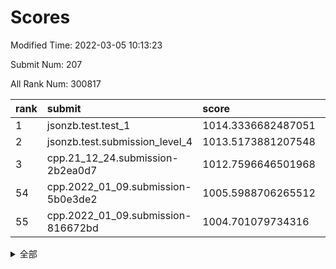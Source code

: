 # Scores

Modified Time: 2022-03-05 10:13:23

Submit Num: 207

All Rank Num: 300817

| rank |               submit               |       score        |       sigma        | pk_num |
| :--- | :--------------------------------- | :----------------- | :----------------- | :----- |
| 1    | jsonzb.test.test_1                 | 1014.3336682487051 | 0.8395299177501983 | 5813   |
| 2    | jsonzb.test.submission_level_4     | 1013.5173881207548 | 0.8113898926017705 | 5813   |
| 3    | cpp.21_12_24.submission-2b2ea0d7   | 1012.7596646501968 | 0.8090989459816667 | 5811   |
| 54   | cpp.2022_01_09.submission-5b0e3de2 | 1005.5988706265512 | 0.7302658977236485 | 5819   |
| 55   | cpp.2022_01_09.submission-816672bd | 1004.701079734316  | 0.7231884011342353 | 5816   |


<details>
<summary>全部</summary>

| rank |                 submit                 |       score        |       sigma        | pk_num |
| :--- | :------------------------------------- | :----------------- | :----------------- | :----- |
| 1    | jsonzb.test.test_1                     | 1014.3336682487051 | 0.8395299177501983 | 5813   |
| 2    | jsonzb.test.submission_level_4         | 1013.5173881207548 | 0.8113898926017705 | 5813   |
| 3    | cpp.21_12_24.submission-2b2ea0d7       | 1012.7596646501968 | 0.8090989459816667 | 5811   |
| 4    | gobigger.level_3.submission_level_3_0  | 1011.277691428454  | 0.7794506669389831 | 5815   |
| 5    | gobigger.level_3.submission_level_3_9  | 1011.0867783571545 | 0.7578246430753224 | 5807   |
| 6    | gobigger.level_3.submission_level_3_26 | 1011.0819879305541 | 0.7589224431944214 | 5812   |
| 7    | gobigger.level_3.submission_level_3_28 | 1010.9408132681205 | 0.7913455428100946 | 5811   |
| 8    | gobigger.level_3.submission_level_3_49 | 1010.8611385527079 | 0.7602021670501243 | 5811   |
| 9    | gobigger.level_3.submission_level_3_34 | 1010.8148334197817 | 0.7605374944235294 | 5811   |
| 10   | gobigger.level_3.submission_level_3_14 | 1010.7523996407976 | 0.7651588051043993 | 5812   |
| 11   | gobigger.level_3.submission_level_3_43 | 1010.5988304637538 | 0.7661432943452415 | 5815   |
| 12   | gobigger.level_3.submission_level_3_6  | 1010.5966173963805 | 0.744133205591126  | 5815   |
| 13   | gobigger.level_3.submission_level_3_10 | 1010.5959844766705 | 0.7739927105599469 | 5810   |
| 14   | gobigger.level_3.submission_level_3_23 | 1010.5945733453076 | 0.7725572624763448 | 5816   |
| 15   | gobigger.level_3.submission_level_3_42 | 1010.5675137589918 | 0.7810372379979572 | 5811   |
| 16   | gobigger.level_3.submission_level_3_35 | 1010.414792880498  | 0.7550788014200123 | 5813   |
| 17   | gobigger.level_3.submission_level_3_2  | 1010.3745726849124 | 0.776198438608621  | 5808   |
| 18   | gobigger.level_3.submission_level_3_1  | 1010.3140986500872 | 0.7589192863161509 | 5816   |
| 19   | gobigger.level_3.submission_level_3_45 | 1010.2674211841368 | 0.7452813576298056 | 5810   |
| 20   | gobigger.level_3.submission_level_3_24 | 1010.2669741247377 | 0.7617562143482127 | 5815   |
| 21   | gobigger.level_3.submission_level_3_44 | 1010.2645275656857 | 0.785752647170105  | 5814   |
| 22   | gobigger.level_3.submission_level_3_46 | 1010.2524260884984 | 0.7776238180150598 | 5809   |
| 23   | gobigger.level_3.submission_level_3_37 | 1010.2517141529727 | 0.7616971047224502 | 5809   |
| 24   | gobigger.level_3.submission_level_3_18 | 1010.1335278195679 | 0.7682022070696736 | 5811   |
| 25   | gobigger.level_3.submission_level_3_5  | 1010.0947771677679 | 0.753706697661018  | 5814   |
| 26   | gobigger.level_3.submission_level_3_39 | 1009.9463788785619 | 0.7455936204309281 | 5815   |
| 27   | gobigger.level_3.submission_level_3_16 | 1009.7767764714829 | 0.7435433388730244 | 5815   |
| 28   | gobigger.level_3.submission_level_3_19 | 1009.6680230004948 | 0.7515525583119601 | 5811   |
| 29   | gobigger.level_3.submission_level_3_30 | 1009.6432969409244 | 0.7525217852151741 | 5814   |
| 30   | gobigger.level_3.submission_level_3_8  | 1009.6406116069543 | 0.739730742593782  | 5815   |
| 31   | gobigger.level_3.submission_level_3_4  | 1009.6097626386232 | 0.7595740174259229 | 5816   |
| 32   | gobigger.level_3.submission_level_3_7  | 1009.5470315405845 | 0.7519793116417889 | 5807   |
| 33   | gobigger.level_3.submission_level_3_40 | 1009.5316408449199 | 0.7493206295629578 | 5812   |
| 34   | gobigger.level_3.submission_level_3_33 | 1009.5110502625398 | 0.7552019651038735 | 5807   |
| 35   | gobigger.level_3.submission_level_3_29 | 1009.5016061326202 | 0.737856393970834  | 5810   |
| 36   | gobigger.level_3.submission_level_3_20 | 1009.4637751419039 | 0.7502291255015442 | 5812   |
| 37   | gobigger.level_3.submission_level_3_27 | 1009.4562804840874 | 0.7572690131341931 | 5812   |
| 38   | gobigger.level_3.submission_level_3_22 | 1009.3628184965505 | 0.7510221548068443 | 5815   |
| 39   | gobigger.level_3.submission_level_3_15 | 1009.3563024176681 | 0.7558138594144066 | 5814   |
| 40   | gobigger.level_3.submission_level_3_31 | 1009.3307724439826 | 0.7614851740166363 | 5807   |
| 41   | gobigger.level_3.submission_level_3_38 | 1009.2930044948847 | 0.7826714610260307 | 5808   |
| 42   | gobigger.level_3.submission_level_3_21 | 1009.2634259793462 | 0.7679982332732074 | 5813   |
| 43   | gobigger.level_3.submission_level_3_32 | 1009.2217683872134 | 0.7677728922645858 | 5811   |
| 44   | gobigger.level_3.submission_level_3_36 | 1009.2102354372464 | 0.7447818638987841 | 5818   |
| 45   | gobigger.level_3.submission_level_3_25 | 1009.182367355452  | 0.7846463365519246 | 5813   |
| 46   | gobigger.level_3.submission_level_3_47 | 1009.1416672394291 | 0.7487312176426358 | 5814   |
| 47   | gobigger.level_3.submission_level_3_13 | 1009.1338419850816 | 0.7526979131892793 | 5817   |
| 48   | gobigger.level_3.submission_level_3_11 | 1009.1326153467184 | 0.7601533274903958 | 5808   |
| 49   | gobigger.level_3.submission_level_3_3  | 1009.0446119872367 | 0.7598120043345608 | 5811   |
| 50   | gobigger.level_3.submission_level_3_17 | 1009.0402205805977 | 0.7390080520024961 | 5813   |
| 51   | gobigger.level_3.submission_level_3_48 | 1008.8759507975294 | 0.7486386435607528 | 5815   |
| 52   | gobigger.level_3.submission_level_3_41 | 1008.7138873524073 | 0.7491795216643534 | 5816   |
| 53   | gobigger.level_3.submission_level_3_12 | 1008.3388125258547 | 0.7411409353212814 | 5810   |
| 54   | cpp.2022_01_09.submission-5b0e3de2     | 1005.5988706265512 | 0.7302658977236485 | 5819   |
| 55   | cpp.2022_01_09.submission-816672bd     | 1004.701079734316  | 0.7231884011342353 | 5816   |
| 56   | gobigger.level_1.submission_level_1_28 | 1004.6193750081572 | 0.729211612819238  | 5808   |
| 57   | gobigger.level_1.submission_level_1_1  | 1004.5908817584772 | 0.7316387887115515 | 5815   |
| 58   | gobigger.level_1.submission_level_1_16 | 1004.5270098312798 | 0.7230117681150864 | 5817   |
| 59   | gobigger.level_1.submission_level_1_5  | 1004.4890558685911 | 0.7158654604963193 | 5809   |
| 60   | gobigger.level_1.submission_level_1_36 | 1004.2573243982852 | 0.7197776037212138 | 5814   |
| 61   | gobigger.level_1.submission_level_1_35 | 1004.2543714890746 | 0.7172689295455795 | 5815   |
| 62   | gobigger.level_1.submission_level_1_10 | 1003.9024542608165 | 0.7090582469714163 | 5816   |
| 63   | gobigger.level_1.submission_level_1_46 | 1003.815918578264  | 0.7137946611859162 | 5811   |
| 64   | gobigger.level_1.submission_level_1_14 | 1003.8138119275204 | 0.7111077469873773 | 5810   |
| 65   | gobigger.level_1.submission_level_1_31 | 1003.6529348541636 | 0.7058477088654866 | 5812   |
| 66   | gobigger.level_1.submission_level_1_4  | 1003.6383823991276 | 0.7113476368915561 | 5812   |
| 67   | gobigger.level_1.submission_level_1_47 | 1003.6158137946214 | 0.7126812482121345 | 5812   |
| 68   | gobigger.level_1.submission_level_1_23 | 1003.5635715809397 | 0.7225306344398048 | 5812   |
| 69   | gobigger.level_1.submission_level_1_49 | 1003.5308470801011 | 0.7206556369666164 | 5811   |
| 70   | gobigger.level_1.submission_level_1_8  | 1003.499614489949  | 0.7211366378623327 | 5814   |
| 71   | gobigger.level_1.submission_level_1_39 | 1003.4730693109374 | 0.7190853450774146 | 5815   |
| 72   | gobigger.level_1.submission_level_1_32 | 1003.3773822251528 | 0.7221258550660523 | 5817   |
| 73   | gobigger.level_1.submission_level_1_24 | 1003.3416839270126 | 0.7098181989557711 | 5814   |
| 74   | gobigger.level_1.submission_level_1_29 | 1003.3271412706578 | 0.7255926696589164 | 5813   |
| 75   | gobigger.level_1.submission_level_1_38 | 1003.2940332385705 | 0.7108407700905838 | 5809   |
| 76   | gobigger.level_1.submission_level_1_41 | 1003.2626288151592 | 0.7173414277373873 | 5812   |
| 77   | gobigger.level_1.submission_level_1_34 | 1003.2579791966416 | 0.7146305932256855 | 5813   |
| 78   | gobigger.level_1.submission_level_1_43 | 1003.2494033837612 | 0.7123497793091755 | 5816   |
| 79   | gobigger.level_1.submission_level_1_6  | 1003.2468837081972 | 0.7127505540112548 | 5811   |
| 80   | gobigger.level_1.submission_level_1_0  | 1003.2367723350335 | 0.7195013892606842 | 5812   |
| 81   | gobigger.level_1.submission_level_1_25 | 1003.2309236414457 | 0.7125218934725873 | 5814   |
| 82   | gobigger.level_1.submission_level_1_19 | 1003.2180510330501 | 0.7176291526324712 | 5814   |
| 83   | gobigger.level_1.submission_level_1_21 | 1003.1526095840701 | 0.7166000126862047 | 5811   |
| 84   | gobigger.level_1.submission_level_1_20 | 1003.128225924367  | 0.7055382742319896 | 5816   |
| 85   | gobigger.level_1.submission_level_1_42 | 1003.0910541348724 | 0.7214831693982058 | 5815   |
| 86   | gobigger.level_1.submission_level_1_3  | 1003.0735688382908 | 0.7266957321977043 | 5808   |
| 87   | gobigger.level_1.submission_level_1_33 | 1003.0547880618701 | 0.7043686839506762 | 5813   |
| 88   | gobigger.level_1.submission_level_1_48 | 1003.0527561234205 | 0.70513905720614   | 5820   |
| 89   | gobigger.level_1.submission_level_1_45 | 1003.0414961668935 | 0.7195263134281262 | 5815   |
| 90   | gobigger.level_1.submission_level_1_22 | 1003.0412335180248 | 0.7141869727566675 | 5806   |
| 91   | gobigger.level_1.submission_level_1_37 | 1003.0277750689697 | 0.7236809658511681 | 5813   |
| 92   | gobigger.level_1.submission_level_1_40 | 1002.9991792312496 | 0.7159680998656915 | 5812   |
| 93   | gobigger.level_1.submission_level_1_12 | 1002.9458204606702 | 0.7177428767875134 | 5811   |
| 94   | gobigger.level_1.submission_level_1_2  | 1002.8692152356549 | 0.719582052644455  | 5816   |
| 95   | gobigger.level_1.submission_level_1_11 | 1002.8351999805761 | 0.7181006599287828 | 5813   |
| 96   | gobigger.level_1.submission_level_1_30 | 1002.6169207796295 | 0.7139025374092756 | 5808   |
| 97   | gobigger.level_1.submission_level_1_44 | 1002.5643596542685 | 0.7142498565979499 | 5814   |
| 98   | gobigger.level_1.submission_level_1_26 | 1002.408280262037  | 0.713596664316866  | 5813   |
| 99   | gobigger.level_1.submission_level_1_18 | 1002.3615797574198 | 0.7101031135109444 | 5816   |
| 100  | gobigger.level_1.submission_level_1_15 | 1002.3162229484283 | 0.7093625711728277 | 5816   |
| 101  | gobigger.level_1.submission_level_1_27 | 1002.2606851456025 | 0.7108959398095321 | 5813   |
| 102  | gobigger.level_1.submission_level_1_17 | 1002.2363834540846 | 0.7146479667893739 | 5815   |
| 103  | gobigger.level_1.submission_level_1_9  | 1002.1077433417638 | 0.7169490597827877 | 5813   |
| 104  | gobigger.level_1.submission_level_1_7  | 1002.0337006197731 | 0.7206395429330902 | 5815   |
| 105  | gobigger.level_1.submission_level_1_13 | 1001.8045921414441 | 0.7152884472211684 | 5814   |
| 106  | gobigger.random.submission_random_42   | 997.9886607076492  | 0.7129647952306764 | 5812   |
| 107  | gobigger.random.submission_random_29   | 997.1322764304854  | 0.7152851333588742 | 5814   |
| 108  | gobigger.random.submission_random_15   | 997.0248477487622  | 0.6997852230849915 | 5814   |
| 109  | gobigger.random.submission_random_6    | 996.836005929173   | 0.7161048501961671 | 5813   |
| 110  | gobigger.random.submission_random_35   | 996.7955768806893  | 0.7164811967007062 | 5811   |
| 111  | gobigger.random.submission_random_37   | 996.6343198642667  | 0.7037515197363635 | 5815   |
| 112  | gobigger.random.submission_random_31   | 996.4472433211836  | 0.6888324353484889 | 5818   |
| 113  | gobigger.random.submission_random_32   | 996.4260437796372  | 0.7105365041787334 | 5809   |
| 114  | gobigger.random.submission_random_38   | 996.3321467340375  | 0.7054972943887526 | 5813   |
| 115  | gobigger.random.submission_random_5    | 996.3308375951285  | 0.7068449489113009 | 5812   |
| 116  | gobigger.random.submission_random_43   | 996.2269222882893  | 0.7127480799873147 | 5806   |
| 117  | gobigger.random.submission_random_0    | 996.224815729003   | 0.7119026424014204 | 5814   |
| 118  | gobigger.random.submission_random_8    | 996.1979259719072  | 0.7141459708675445 | 5814   |
| 119  | gobigger.random.submission_random_23   | 996.1928811390941  | 0.7072473123464075 | 5813   |
| 120  | gobigger.random.submission_random_40   | 996.1863135635328  | 0.7115299159836526 | 5814   |
| 121  | gobigger.random.submission_random_41   | 996.1314259165715  | 0.6953613271838391 | 5813   |
| 122  | gobigger.random.submission_random_27   | 996.1281797239942  | 0.7094805201286347 | 5814   |
| 123  | gobigger.random.submission_random_19   | 996.1277935393043  | 0.7149803541243595 | 5814   |
| 124  | gobigger.random.submission_random_39   | 996.0756114555436  | 0.7171194720821849 | 5817   |
| 125  | gobigger.random.submission_random_28   | 996.0280752246208  | 0.7109429225501869 | 5815   |
| 126  | gobigger.random.submission_random_22   | 995.9541899536364  | 0.705919183643351  | 5813   |
| 127  | gobigger.random.submission_random_49   | 995.934854727143   | 0.6978390067182757 | 5808   |
| 128  | gobigger.random.submission_random_48   | 995.9342065482757  | 0.6993942372512282 | 5812   |
| 129  | gobigger.random.submission_random_16   | 995.9280629934759  | 0.7126643229226596 | 5813   |
| 130  | gobigger.random.submission_random_13   | 995.9249116605082  | 0.714916563007135  | 5807   |
| 131  | gobigger.random.submission_random_14   | 995.8770474102723  | 0.7156537015261922 | 5820   |
| 132  | gobigger.random.submission_random_21   | 995.8448539029254  | 0.7150053309848936 | 5813   |
| 133  | gobigger.random.submission_random_46   | 995.823704930057   | 0.7054483709044278 | 5814   |
| 134  | gobigger.random.submission_random_44   | 995.813589530445   | 0.7077050199652307 | 5816   |
| 135  | gobigger.random.submission_random_34   | 995.7951908820985  | 0.6992185045941225 | 5808   |
| 136  | gobigger.random.submission_random_45   | 995.767429046117   | 0.7098935825100678 | 5808   |
| 137  | gobigger.random.submission_random_10   | 995.624455049466   | 0.7034859835185973 | 5812   |
| 138  | gobigger.random.submission_random_20   | 995.6034677468722  | 0.7050042766014241 | 5812   |
| 139  | gobigger.random.submission_random_25   | 995.5809691134417  | 0.7199289722520846 | 5816   |
| 140  | gobigger.random.submission_random_1    | 995.5607964346617  | 0.7207513877898987 | 5808   |
| 141  | gobigger.random.submission_random_2    | 995.5590185296386  | 0.7114278457285511 | 5808   |
| 142  | gobigger.random.submission_random_12   | 995.5501994539035  | 0.7026318994587439 | 5817   |
| 143  | gobigger.random.submission_random_4    | 995.5184805076567  | 0.7053779968641071 | 5815   |
| 144  | gobigger.random.submission_random_30   | 995.472876988803   | 0.6996333927720757 | 5818   |
| 145  | gobigger.random.submission_random_7    | 995.4532785272985  | 0.7049741096886429 | 5814   |
| 146  | gobigger.random.submission_random_36   | 995.4315482794669  | 0.7148672017063082 | 5815   |
| 147  | gobigger.random.submission_random_11   | 995.4222438988645  | 0.7234747688638556 | 5813   |
| 148  | gobigger.random.submission_random_17   | 995.3891268194825  | 0.6912053769826003 | 5809   |
| 149  | gobigger.random.submission_random_47   | 995.2312991476217  | 0.7154987046950997 | 5811   |
| 150  | gobigger.random.submission_random_9    | 995.1655321755453  | 0.7064637049331743 | 5818   |
| 151  | gobigger.random.submission_random_33   | 995.1288383968229  | 0.7031499532404716 | 5817   |
| 152  | gobigger.random.submission_random_3    | 995.0432628001504  | 0.7062307869623612 | 5813   |
| 153  | gobigger.random.submission_random_24   | 995.0076908369012  | 0.7217208861577173 | 5812   |
| 154  | gobigger.random.submission_random_26   | 994.9750524515485  | 0.7150626341836038 | 5809   |
| 155  | gobigger.random.submission_random_18   | 994.8250016815125  | 0.710146821035807  | 5812   |
| 156  | gobigger.level_2.submission_level_2_17 | 993.9196632232679  | 0.7373860186790373 | 5811   |
| 157  | gobigger.level_2.submission_level_2_25 | 993.8871743319798  | 0.7190767858803289 | 5814   |
| 158  | gobigger.level_2.submission_level_2_38 | 993.2443229688888  | 0.7481403732122963 | 5812   |
| 159  | gobigger.level_2.submission_level_2_48 | 993.1193051977367  | 0.724923194449887  | 5815   |
| 160  | gobigger.level_2.submission_level_2_37 | 992.9412981139843  | 0.7424417310017016 | 5813   |
| 161  | gobigger.level_2.submission_level_2_49 | 992.9120764811033  | 0.7247265807170375 | 5814   |
| 162  | gobigger.level_2.submission_level_2_19 | 992.9082400652989  | 0.724935294125826  | 5812   |
| 163  | gobigger.level_2.submission_level_2_12 | 992.8980846709425  | 0.7358353868250093 | 5814   |
| 164  | gobigger.level_2.submission_level_2_6  | 992.8751989872478  | 0.7289842533466128 | 5817   |
| 165  | gobigger.level_2.submission_level_2_40 | 992.8246249384989  | 0.7310815327599974 | 5810   |
| 166  | gobigger.level_2.submission_level_2_39 | 992.7730321850391  | 0.7583806868466773 | 5811   |
| 167  | gobigger.level_2.submission_level_2_10 | 992.7091698553471  | 0.7338821983217487 | 5813   |
| 168  | gobigger.level_2.submission_level_2_1  | 992.7082609581098  | 0.7390958875984388 | 5818   |
| 169  | gobigger.level_2.submission_level_2_8  | 992.7001396605037  | 0.7205377966280176 | 5815   |
| 170  | gobigger.level_2.submission_level_2_45 | 992.6661735490727  | 0.7298656551885745 | 5815   |
| 171  | gobigger.level_2.submission_level_2_22 | 992.653184738401   | 0.7285191643287897 | 5812   |
| 172  | gobigger.level_2.submission_level_2_7  | 992.6159250075833  | 0.7473738818740174 | 5813   |
| 173  | gobigger.level_2.submission_level_2_29 | 992.589259076188   | 0.737037961756931  | 5816   |
| 174  | gobigger.level_2.submission_level_2_11 | 992.5720252253916  | 0.7319976572605187 | 5808   |
| 175  | gobigger.level_2.submission_level_2_9  | 992.5696895831098  | 0.7352618301622654 | 5813   |
| 176  | gobigger.level_2.submission_level_2_21 | 992.5243659112871  | 0.75265001872418   | 5816   |
| 177  | gobigger.level_2.submission_level_2_23 | 992.3742828759133  | 0.7548371136096339 | 5814   |
| 178  | gobigger.level_2.submission_level_2_30 | 992.3492427279981  | 0.7292526144738993 | 5810   |
| 179  | gobigger.level_2.submission_level_2_24 | 992.3368168258033  | 0.7356592675907241 | 5812   |
| 180  | gobigger.level_2.submission_level_2_43 | 992.3286631715863  | 0.7264979601218162 | 5811   |
| 181  | gobigger.level_2.submission_level_2_42 | 992.2922243514889  | 0.7640269850004512 | 5810   |
| 182  | gobigger.level_2.submission_level_2_47 | 992.2415383716075  | 0.7312862844754388 | 5813   |
| 183  | gobigger.level_2.submission_level_2_4  | 992.2328430704699  | 0.7514643904520931 | 5814   |
| 184  | gobigger.level_2.submission_level_2_2  | 992.1854269523778  | 0.7481126167443631 | 5811   |
| 185  | gobigger.level_2.submission_level_2_27 | 992.1831289402003  | 0.7450261751098999 | 5820   |
| 186  | gobigger.level_2.submission_level_2_46 | 992.1761660368758  | 0.759599365579063  | 5810   |
| 187  | gobigger.level_2.submission_level_2_18 | 992.1619688046364  | 0.7270225184407723 | 5811   |
| 188  | gobigger.level_2.submission_level_2_13 | 992.121496565235   | 0.7510578511301115 | 5820   |
| 189  | gobigger.level_2.submission_level_2_31 | 992.0703044523954  | 0.7330046595565145 | 5812   |
| 190  | gobigger.level_2.submission_level_2_16 | 992.06784392747    | 0.7531970984812437 | 5810   |
| 191  | gobigger.level_2.submission_level_2_35 | 991.9996841173052  | 0.7447174109255018 | 5813   |
| 192  | gobigger.level_2.submission_level_2_33 | 991.9986641789617  | 0.7605948716971375 | 5812   |
| 193  | gobigger.level_2.submission_level_2_26 | 991.9235659867596  | 0.7563270539200504 | 5811   |
| 194  | gobigger.level_2.submission_level_2_28 | 991.8366248598694  | 0.7262854120335074 | 5812   |
| 195  | gobigger.level_2.submission_level_2_36 | 991.8335868152556  | 0.751311138459117  | 5818   |
| 196  | gobigger.level_2.submission_level_2_44 | 991.7833591221395  | 0.7599104393204325 | 5811   |
| 197  | gobigger.level_2.submission_level_2_14 | 991.6795700273443  | 0.7298274208272075 | 5814   |
| 198  | gobigger.level_2.submission_level_2_32 | 991.6066133957056  | 0.7436466341033254 | 5814   |
| 199  | gobigger.level_2.submission_level_2_41 | 991.5711969366254  | 0.7337139698252363 | 5815   |
| 200  | gobigger.level_2.submission_level_2_34 | 991.499948781963   | 0.7623455940857635 | 5808   |
| 201  | gobigger.level_2.submission_level_2_15 | 991.3939311952363  | 0.7388629925046939 | 5810   |
| 202  | gobigger.level_2.submission_level_2_20 | 991.148662498551   | 0.7575088875294971 | 5813   |
| 203  | gobigger.level_2.submission_level_2_5  | 990.8787408767622  | 0.7634770259327542 | 5814   |
| 204  | gobigger.level_2.submission_level_2_0  | 990.6182817870068  | 0.7544001192076526 | 5817   |
| 205  | gobigger.level_2.submission_level_2_3  | 990.225607347678   | 0.7681400157808399 | 5815   |
| 206  | gobigger.none.submission_none_0        | 978.0557930004902  | 1.1852562551551724 | 5814   |
| 207  | gobigger.none.submission_none_1        | 975.4752536791409  | 1.463511512309923  | 5814   |

</details>